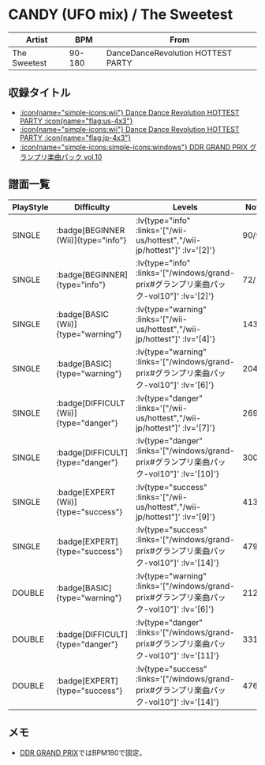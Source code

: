 # CANDY (UFO mix) / The Sweetest

|Artist|BPM|From|
|------|---|----|
|The Sweetest|90-180|DanceDanceRevolution HOTTEST PARTY|

## 収録タイトル

- [ :icon{name="simple-icons:wii"} Dance Dance Revolution HOTTEST PARTY :icon{name="flag:us-4x3"} ](/wii-us/hottest)
- [ :icon{name="simple-icons:wii"} Dance Dance Revolution HOTTEST PARTY :icon{name="flag:jp-4x3"} ](/wii-jp/hottest)
- [ :icon{name="simple-icons:simple-icons:windows"} DDR GRAND PRIX グランプリ楽曲パック vol.10](/windows/grand-prix#グランプリ楽曲パック-vol10)

## 譜面一覧

|PlayStyle|Difficulty|Levels|Notes|Movie|
|---------|----------|------|-----|-----|
|SINGLE| :badge[BEGINNER (Wii)]{type="info"} | :lv{type="info" :links='["/wii-us/hottest","/wii-jp/hottest"]' :lv='[2]'} |90/9||
|SINGLE| :badge[BEGINNER]{type="info"} | :lv{type="info" :links='["/windows/grand-prix#グランプリ楽曲パック-vol10"]' :lv='[2]'} |72/10||
|SINGLE| :badge[BASIC (Wii)]{type="warning"} | :lv{type="warning" :links='["/wii-us/hottest","/wii-jp/hottest"]' :lv='[4]'} |143/18||
|SINGLE| :badge[BASIC]{type="warning"} | :lv{type="warning" :links='["/windows/grand-prix#グランプリ楽曲パック-vol10"]' :lv='[6]'} |204/18||
|SINGLE| :badge[DIFFICULT (Wii)]{type="danger"} | :lv{type="danger" :links='["/wii-us/hottest","/wii-jp/hottest"]' :lv='[7]'} |269/7||
|SINGLE| :badge[DIFFICULT]{type="danger"} | :lv{type="danger" :links='["/windows/grand-prix#グランプリ楽曲パック-vol10"]' :lv='[10]'} |300/16||
|SINGLE| :badge[EXPERT (Wii)]{type="success"} | :lv{type="success" :links='["/wii-us/hottest","/wii-jp/hottest"]' :lv='[9]'} |413/48||
|SINGLE| :badge[EXPERT]{type="success"} | :lv{type="success" :links='["/windows/grand-prix#グランプリ楽曲パック-vol10"]' :lv='[14]'} |479/28||
|DOUBLE| :badge[BASIC]{type="warning"} | :lv{type="warning" :links='["/windows/grand-prix#グランプリ楽曲パック-vol10"]' :lv='[6]'} |212/18||
|DOUBLE| :badge[DIFFICULT]{type="danger"} | :lv{type="danger" :links='["/windows/grand-prix#グランプリ楽曲パック-vol10"]' :lv='[11]'} |331/12||
|DOUBLE| :badge[EXPERT]{type="success"} | :lv{type="success" :links='["/windows/grand-prix#グランプリ楽曲パック-vol10"]' :lv='[14]'} |476/16||

## メモ

- [DDR GRAND PRIX](/windows/grand-prix)ではBPM180で固定。
